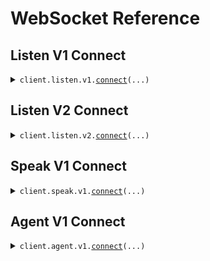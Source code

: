 # WebSocket Reference

## Listen V1 Connect

<details><summary><code>client.listen.v1.<a href="src/deepgram/listen/v1/client.py">connect</a>(...)</code></summary>
<dl>
<dd>

#### 📝 Description

<dl>
<dd>

<dl>
<dd>

Transcribe audio and video using Deepgram's speech-to-text WebSocket

</dd>
</dl>
</dd>
</dl>

#### 🔌 Usage

<dl>
<dd>

<dl>
<dd>

```python
from deepgram import DeepgramClient
from deepgram.core.events import EventType
from deepgram.extensions.types.sockets import ListenV1SocketClientResponse

client = DeepgramClient(
    api_key="YOUR_API_KEY",
)

with client.listen.v1.connect(model="nova-3") as connection:
    def on_message(message: ListenV1SocketClientResponse) -> None:
        msg_type = getattr(message, "type", "Unknown")
        print(f"Received {msg_type} event")

    connection.on(EventType.OPEN, lambda _: print("Connection opened"))
    connection.on(EventType.MESSAGE, on_message)
    connection.on(EventType.CLOSE, lambda _: print("Connection closed"))
    connection.on(EventType.ERROR, lambda error: print(f"Caught: {error}"))

    # Start listening
    connection.start_listening()

    # Send audio data
    from deepgram.extensions.types.sockets import ListenV1MediaMessage
    connection.send_media(ListenV1MediaMessage(data=audio_bytes))

    # Send control messages
    from deepgram.extensions.types.sockets import ListenV1ControlMessage
    connection.send_control(ListenV1ControlMessage(type="KeepAlive"))

```

</dd>
</dl>
</dd>
</dl>

#### 🔌 Async Usage

<dl>
<dd>

<dl>
<dd>

```python
import asyncio
from deepgram import AsyncDeepgramClient
from deepgram.core.events import EventType
from deepgram.extensions.types.sockets import ListenV1SocketClientResponse

client = AsyncDeepgramClient(
    api_key="YOUR_API_KEY",
)

async def main():
    async with client.listen.v1.connect(model="nova-3") as connection:
        def on_message(message: ListenV1SocketClientResponse) -> None:
            msg_type = getattr(message, "type", "Unknown")
            print(f"Received {msg_type} event")

        connection.on(EventType.OPEN, lambda _: print("Connection opened"))
        connection.on(EventType.MESSAGE, on_message)
        connection.on(EventType.CLOSE, lambda _: print("Connection closed"))
        connection.on(EventType.ERROR, lambda error: print(f"Caught: {error}"))

        # Start listening
        await connection.start_listening()

        # Send audio data
        from deepgram.extensions.types.sockets import ListenV1MediaMessage
        await connection.send_media(ListenV1MediaMessage(data=audio_bytes))

        # Send control messages
        from deepgram.extensions.types.sockets import ListenV1ControlMessage
        await connection.send_control(ListenV1ControlMessage(type="KeepAlive"))

asyncio.run(main())

```

</dd>
</dl>
</dd>
</dl>

#### 📤 Send Methods

<dl>
<dd>

<dl>
<dd>

**`send_media(message)`** — Send binary audio data for transcription

- `ListenV1MediaMessage(data=audio_bytes)`

</dd>
</dl>

<dl>
<dd>

**`send_control(message)`** — Send control messages to manage the connection

- `ListenV1ControlMessage(type="KeepAlive")` — Keep the connection alive
- `ListenV1ControlMessage(type="Finalize")` — Finalize the transcription

</dd>
</dl>
</dd>
</dl>

#### ⚙️ Parameters

<dl>
<dd>

<dl>
<dd>

**model:** `str` — AI model to use for the transcription

</dd>
</dl>

<dl>
<dd>

**callback:** `typing.Optional[str]` — URL to which we'll make the callback request

</dd>
</dl>

<dl>
<dd>

**callback_method:** `typing.Optional[str]` — HTTP method by which the callback request will be made

</dd>
</dl>

<dl>
<dd>

**channels:** `typing.Optional[str]` — Number of independent audio channels contained in submitted audio

</dd>
</dl>

<dl>
<dd>

**diarize:** `typing.Optional[str]` — Recognize speaker changes. Each word in the transcript will be assigned a speaker number starting at 0

</dd>
</dl>

<dl>
<dd>

**dictation:** `typing.Optional[str]` — Dictation mode for controlling formatting with dictated speech

</dd>
</dl>

<dl>
<dd>

**encoding:** `typing.Optional[str]` — Specify the expected encoding of your submitted audio

</dd>
</dl>

<dl>
<dd>

**endpointing:** `typing.Optional[str]` — Control when speech recognition ends

</dd>
</dl>

<dl>
<dd>

**extra:** `typing.Optional[str]` — Arbitrary key-value pairs that are attached to the API response

</dd>
</dl>

<dl>
<dd>

**filler_words:** `typing.Optional[str]` — Include filler words like "uh" and "um" in transcripts

</dd>
</dl>

<dl>
<dd>

**interim_results:** `typing.Optional[str]` — Return partial transcripts as audio is being processed

</dd>
</dl>

<dl>
<dd>

**keyterm:** `typing.Optional[str]` — Key term prompting can boost or suppress specialized terminology and brands

</dd>
</dl>

<dl>
<dd>

**keywords:** `typing.Optional[str]` — Keywords can boost or suppress specialized terminology and brands

</dd>
</dl>

<dl>
<dd>

**language:** `typing.Optional[str]` — BCP-47 language tag that hints at the primary spoken language

</dd>
</dl>

<dl>
<dd>

**mip_opt_out:** `typing.Optional[str]` — Opts out requests from the Deepgram Model Improvement Program

</dd>
</dl>

<dl>
<dd>

**multichannel:** `typing.Optional[str]` — Transcribe each audio channel independently

</dd>
</dl>

<dl>
<dd>

**numerals:** `typing.Optional[str]` — Convert numbers from written format to numerical format

</dd>
</dl>

<dl>
<dd>

**profanity_filter:** `typing.Optional[str]` — Remove profanity from transcripts

</dd>
</dl>

<dl>
<dd>

**punctuate:** `typing.Optional[str]` — Add punctuation and capitalization to the transcript

</dd>
</dl>

<dl>
<dd>

**redact:** `typing.Optional[str]` — Redaction removes sensitive information from your transcripts

</dd>
</dl>

<dl>
<dd>

**replace:** `typing.Optional[str]` — Search for terms or phrases in submitted audio and replaces them

</dd>
</dl>

<dl>
<dd>

**sample_rate:** `typing.Optional[str]` — Sample rate of the submitted audio

</dd>
</dl>

<dl>
<dd>

**search:** `typing.Optional[str]` — Search for terms or phrases in submitted audio

</dd>
</dl>

<dl>
<dd>

**smart_format:** `typing.Optional[str]` — Apply formatting to transcript output for improved readability

</dd>
</dl>

<dl>
<dd>

**tag:** `typing.Optional[str]` — Label your requests for the purpose of identification during usage reporting

</dd>
</dl>

<dl>
<dd>

**utterance_end_ms:** `typing.Optional[str]` — Length of time in milliseconds of silence to wait for before finalizing speech

</dd>
</dl>

<dl>
<dd>

**vad_events:** `typing.Optional[str]` — Return Voice Activity Detection events via the websocket

</dd>
</dl>

<dl>
<dd>

**version:** `typing.Optional[str]` — Version of the model to use

</dd>
</dl>

<dl>
<dd>

**authorization:** `typing.Optional[str]` — Use your API key for authentication, or alternatively generate a temporary token and pass it via the token query parameter.

**Example:** `token %DEEPGRAM_API_KEY%` or `bearer %DEEPGRAM_TOKEN%`

</dd>
</dl>

<dl>
<dd>

**request_options:** `typing.Optional[RequestOptions]` — Request-specific configuration.

</dd>
</dl>
</dd>
</dl>

</dd>
</dl>
</details>

## Listen V2 Connect

<details><summary><code>client.listen.v2.<a href="src/deepgram/listen/v2/client.py">connect</a>(...)</code></summary>
<dl>
<dd>

#### 📝 Description

<dl>
<dd>

<dl>
<dd>

Real-time conversational speech recognition with contextual turn detection for natural voice conversations

</dd>
</dl>
</dd>
</dl>

#### 🔌 Usage

<dl>
<dd>

<dl>
<dd>

```python
from deepgram import DeepgramClient
from deepgram.core.events import EventType
from deepgram.extensions.types.sockets import ListenV2SocketClientResponse

client = DeepgramClient(
    api_key="YOUR_API_KEY",
)

with client.listen.v2.connect(
    model="flux-general-en",
    encoding="linear16",
    sample_rate="16000"
) as connection:
    def on_message(message: ListenV2SocketClientResponse) -> None:
        msg_type = getattr(message, "type", "Unknown")
        print(f"Received {msg_type} event")

    connection.on(EventType.OPEN, lambda _: print("Connection opened"))
    connection.on(EventType.MESSAGE, on_message)
    connection.on(EventType.CLOSE, lambda _: print("Connection closed"))
    connection.on(EventType.ERROR, lambda error: print(f"Caught: {error}"))

    # Start listening
    connection.start_listening()

    # Send audio data
    from deepgram.extensions.types.sockets import ListenV2MediaMessage
    connection.send_media(ListenV2MediaMessage(data=audio_bytes))

    # Send control messages
    from deepgram.extensions.types.sockets import ListenV2ControlMessage
    connection.send_control(ListenV2ControlMessage(type="CloseStream"))

```

</dd>
</dl>
</dd>
</dl>

#### 🔌 Async Usage

<dl>
<dd>

<dl>
<dd>

```python
import asyncio
from deepgram import AsyncDeepgramClient
from deepgram.core.events import EventType
from deepgram.extensions.types.sockets import ListenV2SocketClientResponse

client = AsyncDeepgramClient(
    api_key="YOUR_API_KEY",
)

async def main():
    async with client.listen.v2.connect(
        model="flux-general-en",
        encoding="linear16",
        sample_rate="16000"
    ) as connection:
        def on_message(message: ListenV2SocketClientResponse) -> None:
            msg_type = getattr(message, "type", "Unknown")
            print(f"Received {msg_type} event")

        connection.on(EventType.OPEN, lambda _: print("Connection opened"))
        connection.on(EventType.MESSAGE, on_message)
        connection.on(EventType.CLOSE, lambda _: print("Connection closed"))
        connection.on(EventType.ERROR, lambda error: print(f"Caught: {error}"))

        # Start listening
        await connection.start_listening()

        # Send audio data
        from deepgram.extensions.types.sockets import ListenV2MediaMessage
        await connection.send_media(ListenV2MediaMessage(data=audio_bytes))

        # Send control messages
        from deepgram.extensions.types.sockets import ListenV2ControlMessage
        await connection.send_control(ListenV2ControlMessage(type="CloseStream"))

asyncio.run(main())

```

</dd>
</dl>
</dd>
</dl>

#### 📤 Send Methods

<dl>
<dd>

<dl>
<dd>

**`send_media(message)`** — Send binary audio data for transcription

- `ListenV2MediaMessage(data=audio_bytes)`

</dd>
</dl>

<dl>
<dd>

**`send_control(message)`** — Send control messages to manage the connection

- `ListenV2ControlMessage(type="CloseStream")` — Close the audio stream

</dd>
</dl>
</dd>
</dl>

#### ⚙️ Parameters

<dl>
<dd>

<dl>
<dd>

**model:** `str` — AI model used to process submitted audio

</dd>
</dl>

<dl>
<dd>

**encoding:** `str` — Specify the expected encoding of your submitted audio

</dd>
</dl>

<dl>
<dd>

**sample_rate:** `str` — Sample rate of the submitted audio

</dd>
</dl>

<dl>
<dd>

**eager_eot_threshold:** `typing.Optional[str]` — Threshold for eager end-of-turn detection

</dd>
</dl>

<dl>
<dd>

**eot_threshold:** `typing.Optional[str]` — Threshold for end-of-turn detection

</dd>
</dl>

<dl>
<dd>

**eot_timeout_ms:** `typing.Optional[str]` — Timeout in milliseconds for end-of-turn detection

</dd>
</dl>

<dl>
<dd>

**keyterm:** `typing.Optional[str]` — Key term prompting can boost or suppress specialized terminology and brands

</dd>
</dl>

<dl>
<dd>

**mip_opt_out:** `typing.Optional[str]` — Opts out requests from the Deepgram Model Improvement Program

</dd>
</dl>

<dl>
<dd>

**tag:** `typing.Optional[str]` — Label your requests for the purpose of identification during usage reporting

</dd>
</dl>

<dl>
<dd>

**authorization:** `typing.Optional[str]` — Use your API key for authentication, or alternatively generate a temporary token and pass it via the token query parameter.

**Example:** `token %DEEPGRAM_API_KEY%` or `bearer %DEEPGRAM_TOKEN%`

</dd>
</dl>

<dl>
<dd>

**request_options:** `typing.Optional[RequestOptions]` — Request-specific configuration.

</dd>
</dl>
</dd>
</dl>

</dd>
</dl>
</details>

## Speak V1 Connect

<details><summary><code>client.speak.v1.<a href="src/deepgram/speak/v1/client.py">connect</a>(...)</code></summary>
<dl>
<dd>

#### 📝 Description

<dl>
<dd>

<dl>
<dd>

Convert text into natural-sounding speech using Deepgram's TTS WebSocket

</dd>
</dl>
</dd>
</dl>

#### 🔌 Usage

<dl>
<dd>

<dl>
<dd>

```python
from deepgram import DeepgramClient
from deepgram.core.events import EventType
from deepgram.extensions.types.sockets import SpeakV1SocketClientResponse

client = DeepgramClient(
    api_key="YOUR_API_KEY",
)

with client.speak.v1.connect(
    model="aura-2-asteria-en",
    encoding="linear16",
    sample_rate=24000
) as connection:
    def on_message(message: SpeakV1SocketClientResponse) -> None:
        if isinstance(message, bytes):
            print("Received audio event")
        else:
            msg_type = getattr(message, "type", "Unknown")
            print(f"Received {msg_type} event")

    connection.on(EventType.OPEN, lambda _: print("Connection opened"))
    connection.on(EventType.MESSAGE, on_message)
    connection.on(EventType.CLOSE, lambda _: print("Connection closed"))
    connection.on(EventType.ERROR, lambda error: print(f"Caught: {error}"))

    # Start listening
    connection.start_listening()

    # Send text to be converted to speech
    from deepgram.extensions.types.sockets import SpeakV1TextMessage
    connection.send_text(SpeakV1TextMessage(text="Hello, world!"))

    # Send control messages
    from deepgram.extensions.types.sockets import SpeakV1ControlMessage
    connection.send_control(SpeakV1ControlMessage(type="Flush"))
    connection.send_control(SpeakV1ControlMessage(type="Close"))

```

</dd>
</dl>
</dd>
</dl>

#### 🔌 Async Usage

<dl>
<dd>

<dl>
<dd>

```python
import asyncio
from deepgram import AsyncDeepgramClient
from deepgram.core.events import EventType
from deepgram.extensions.types.sockets import SpeakV1SocketClientResponse

client = AsyncDeepgramClient(
    api_key="YOUR_API_KEY",
)

async def main():
    async with client.speak.v1.connect(
        model="aura-2-asteria-en",
        encoding="linear16",
        sample_rate=24000
    ) as connection:
        def on_message(message: SpeakV1SocketClientResponse) -> None:
            if isinstance(message, bytes):
                print("Received audio event")
            else:
                msg_type = getattr(message, "type", "Unknown")
                print(f"Received {msg_type} event")

        connection.on(EventType.OPEN, lambda _: print("Connection opened"))
        connection.on(EventType.MESSAGE, on_message)
        connection.on(EventType.CLOSE, lambda _: print("Connection closed"))
        connection.on(EventType.ERROR, lambda error: print(f"Caught: {error}"))

        # Start listening
        await connection.start_listening()

        # Send text to be converted to speech
        from deepgram.extensions.types.sockets import SpeakV1TextMessage
        await connection.send_text(SpeakV1TextMessage(text="Hello, world!"))

        # Send control messages
        from deepgram.extensions.types.sockets import SpeakV1ControlMessage
        await connection.send_control(SpeakV1ControlMessage(type="Flush"))
        await connection.send_control(SpeakV1ControlMessage(type="Close"))

asyncio.run(main())

```

</dd>
</dl>
</dd>
</dl>

#### 📤 Send Methods

<dl>
<dd>

<dl>
<dd>

**`send_text(message)`** — Send text to be converted to speech

- `SpeakV1TextMessage(text="Hello, world!")`

</dd>
</dl>

<dl>
<dd>

**`send_control(message)`** — Send control messages to manage speech synthesis

- `SpeakV1ControlMessage(type="Flush")` — Process all queued text immediately
- `SpeakV1ControlMessage(type="Clear")` — Clear the text queue
- `SpeakV1ControlMessage(type="Close")` — Close the connection

</dd>
</dl>
</dd>
</dl>

#### ⚙️ Parameters

<dl>
<dd>

<dl>
<dd>

**encoding:** `typing.Optional[str]` — Specify the expected encoding of your output audio

</dd>
</dl>

<dl>
<dd>

**mip_opt_out:** `typing.Optional[str]` — Opts out requests from the Deepgram Model Improvement Program

</dd>
</dl>

<dl>
<dd>

**model:** `typing.Optional[str]` — AI model used to process submitted text

</dd>
</dl>

<dl>
<dd>

**sample_rate:** `typing.Optional[str]` — Sample rate for the output audio

</dd>
</dl>

<dl>
<dd>

**authorization:** `typing.Optional[str]` — Use your API key for authentication, or alternatively generate a temporary token and pass it via the token query parameter.

**Example:** `token %DEEPGRAM_API_KEY%` or `bearer %DEEPGRAM_TOKEN%`

</dd>
</dl>

<dl>
<dd>

**request_options:** `typing.Optional[RequestOptions]` — Request-specific configuration.

</dd>
</dl>
</dd>
</dl>

</dd>
</dl>
</details>

## Agent V1 Connect

<details><summary><code>client.agent.v1.<a href="src/deepgram/agent/v1/client.py">connect</a>(...)</code></summary>
<dl>
<dd>

#### 📝 Description

<dl>
<dd>

<dl>
<dd>

Build a conversational voice agent using Deepgram's Voice Agent WebSocket

</dd>
</dl>
</dd>
</dl>

#### 🔌 Usage

<dl>
<dd>

<dl>
<dd>

```python
from deepgram import DeepgramClient
from deepgram.core.events import EventType
from deepgram.extensions.types.sockets import (
    AgentV1Agent,
    AgentV1AudioConfig,
    AgentV1AudioInput,
    AgentV1DeepgramSpeakProvider,
    AgentV1Listen,
    AgentV1ListenProvider,
    AgentV1OpenAiThinkProvider,
    AgentV1SettingsMessage,
    AgentV1SocketClientResponse,
    AgentV1SpeakProviderConfig,
    AgentV1Think,
)

client = DeepgramClient(
    api_key="YOUR_API_KEY",
)

with client.agent.v1.connect() as agent:
    # Configure the agent
    settings = AgentV1SettingsMessage(
        audio=AgentV1AudioConfig(
            input=AgentV1AudioInput(
                encoding="linear16",
                sample_rate=44100,
            )
        ),
        agent=AgentV1Agent(
            listen=AgentV1Listen(
                provider=AgentV1ListenProvider(
                    type="deepgram",
                    model="nova-3",
                    smart_format=True,
                )
            ),
            think=AgentV1Think(
                provider=AgentV1OpenAiThinkProvider(
                    type="open_ai",
                    model="gpt-4o-mini",
                    temperature=0.7,
                ),
                prompt='Reply only and explicitly with "OK".',
            ),
            speak=AgentV1SpeakProviderConfig(
                provider=AgentV1DeepgramSpeakProvider(
                    type="deepgram",
                    model="aura-2-asteria-en",
                )
            ),
        ),
    )

    agent.send_settings(settings)

    def on_message(message: AgentV1SocketClientResponse) -> None:
        if isinstance(message, bytes):
            print("Received audio event")
        else:
            msg_type = getattr(message, "type", "Unknown")
            print(f"Received {msg_type} event")

    agent.on(EventType.OPEN, lambda _: print("Connection opened"))
    agent.on(EventType.MESSAGE, on_message)
    agent.on(EventType.CLOSE, lambda _: print("Connection closed"))
    agent.on(EventType.ERROR, lambda error: print(f"Caught: {error}"))

    # Start listening
    agent.start_listening()

    # Send audio data
    from deepgram.extensions.types.sockets import AgentV1MediaMessage
    agent.send_media(AgentV1MediaMessage(data=audio_bytes))

    # Send control messages
    from deepgram.extensions.types.sockets import AgentV1ControlMessage
    agent.send_control(AgentV1ControlMessage(type="KeepAlive"))

```

</dd>
</dl>
</dd>
</dl>

#### 🔌 Async Usage

<dl>
<dd>

<dl>
<dd>

```python
import asyncio
from deepgram import AsyncDeepgramClient
from deepgram.core.events import EventType
from deepgram.extensions.types.sockets import (
    AgentV1Agent,
    AgentV1AudioConfig,
    AgentV1AudioInput,
    AgentV1DeepgramSpeakProvider,
    AgentV1Listen,
    AgentV1ListenProvider,
    AgentV1OpenAiThinkProvider,
    AgentV1SettingsMessage,
    AgentV1SocketClientResponse,
    AgentV1SpeakProviderConfig,
    AgentV1Think,
)

client = AsyncDeepgramClient(
    api_key="YOUR_API_KEY",
)

async def main():
    async with client.agent.v1.connect() as agent:
        # Configure the agent
        settings = AgentV1SettingsMessage(
            audio=AgentV1AudioConfig(
                input=AgentV1AudioInput(
                    encoding="linear16",
                    sample_rate=16000,
                )
            ),
            agent=AgentV1Agent(
                listen=AgentV1Listen(
                    provider=AgentV1ListenProvider(
                        type="deepgram",
                        model="nova-3",
                        smart_format=True,
                    )
                ),
                think=AgentV1Think(
                    provider=AgentV1OpenAiThinkProvider(
                        type="open_ai",
                        model="gpt-4o-mini",
                        temperature=0.7,
                    )
                ),
                speak=AgentV1SpeakProviderConfig(
                    provider=AgentV1DeepgramSpeakProvider(
                        type="deepgram",
                        model="aura-2-asteria-en",
                    )
                ),
            ),
        )

        await agent.send_settings(settings)

        def on_message(message: AgentV1SocketClientResponse) -> None:
            if isinstance(message, bytes):
                print("Received audio event")
            else:
                msg_type = getattr(message, "type", "Unknown")
                print(f"Received {msg_type} event")

        agent.on(EventType.OPEN, lambda _: print("Connection opened"))
        agent.on(EventType.MESSAGE, on_message)
        agent.on(EventType.CLOSE, lambda _: print("Connection closed"))
        agent.on(EventType.ERROR, lambda error: print(f"Caught: {error}"))

        # Start listening
        await agent.start_listening()

        # Send audio data
        from deepgram.extensions.types.sockets import AgentV1MediaMessage
        await agent.send_media(AgentV1MediaMessage(data=audio_bytes))

        # Send control messages
        from deepgram.extensions.types.sockets import AgentV1ControlMessage
        await agent.send_control(AgentV1ControlMessage(type="KeepAlive"))

asyncio.run(main())

```

</dd>
</dl>
</dd>
</dl>

#### ⚙️ Parameters

<dl>
<dd>

<dl>
<dd>

**authorization:** `typing.Optional[str]` — Use your API key for authentication, or alternatively generate a temporary token and pass it via the token query parameter.

**Example:** `token %DEEPGRAM_API_KEY%` or `bearer %DEEPGRAM_TOKEN%`

</dd>
</dl>

<dl>
<dd>

**request_options:** `typing.Optional[RequestOptions]` — Request-specific configuration.

</dd>
</dl>
</dd>
</dl>

#### 📤 Send Methods

<dl>
<dd>

<dl>
<dd>

**`send_settings(message)`** — Send initial agent configuration settings

- `AgentV1SettingsMessage(...)` — Configure audio, listen, think, and speak providers

</dd>
</dl>

<dl>
<dd>

**`send_media(message)`** — Send binary audio data to the agent

- `AgentV1MediaMessage(data=audio_bytes)`

</dd>
</dl>

<dl>
<dd>

**`send_control(message)`** — Send control messages (keep_alive, etc.)

- `AgentV1ControlMessage(type="KeepAlive")`

</dd>
</dl>

<dl>
<dd>

**`send_update_speak(message)`** — Update the agent's speech synthesis settings

- `AgentV1UpdateSpeakMessage(...)` — Modify TTS configuration during conversation

</dd>
</dl>

<dl>
<dd>

**`send_update_prompt(message)`** — Update the agent's system prompt

- `AgentV1UpdatePromptMessage(...)` — Change the agent's behavior instructions

</dd>
</dl>

<dl>
<dd>

**`send_inject_user_message(message)`** — Inject a user message into the conversation

- `AgentV1InjectUserMessageMessage(...)` — Add a simulated user input

</dd>
</dl>

<dl>
<dd>

**`send_inject_agent_message(message)`** — Inject an agent message into the conversation

- `AgentV1InjectAgentMessageMessage(...)` — Add a simulated agent response

</dd>
</dl>

<dl>
<dd>

**`send_function_call_response(message)`** — Send the result of a function call back to the agent

- `AgentV1FunctionCallResponseMessage(...)` — Provide function execution results

</dd>
</dl>
</dd>
</dl>

</dd>
</dl>
</details>
